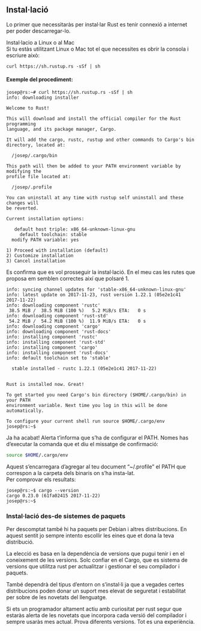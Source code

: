 ## Instal·lació

Lo primer que necessitaràs per instal·lar Rust es tenir connexió a internet per poder descarregar-lo.

Instal·lacio a Linux o al Mac  
Si tu estàs utilitzant Linux o Mac tot el que necessites es obrir la consola i escriure això:

```
curl https://sh.rustup.rs -sSf | sh
```

#### Exemple del procediment:

```
josep@rs:~# curl https://sh.rustup.rs -sSf | sh
info: downloading installer

Welcome to Rust!

This will download and install the official compiler for the Rust programming 
language, and its package manager, Cargo.

It will add the cargo, rustc, rustup and other commands to Cargo's bin 
directory, located at:

  /josep/.cargo/bin

This path will then be added to your PATH environment variable by modifying the
profile file located at:

  /josep/.profile

You can uninstall at any time with rustup self uninstall and these changes will
be reverted.

Current installation options:

   default host triple: x86_64-unknown-linux-gnu
     default toolchain: stable
  modify PATH variable: yes

1) Proceed with installation (default)
2) Customize installation
3) Cancel installation
```

Es confirma que es vol prosseguir la instal·lació. En el meu cas les rutes que proposa em semblen correctes així que polsaré 1.

```
info: syncing channel updates for 'stable-x86_64-unknown-linux-gnu'
info: latest update on 2017-11-23, rust version 1.22.1 (05e2e1c41 2017-11-22)
info: downloading component 'rustc'
 38.5 MiB /  38.5 MiB (100 %)   5.2 MiB/s ETA:   0 s                
info: downloading component 'rust-std'
 54.2 MiB /  54.2 MiB (100 %)  11.9 MiB/s ETA:   0 s                
info: downloading component 'cargo'
info: downloading component 'rust-docs'
info: installing component 'rustc'
info: installing component 'rust-std'
info: installing component 'cargo'
info: installing component 'rust-docs'
info: default toolchain set to 'stable'

  stable installed - rustc 1.22.1 (05e2e1c41 2017-11-22)


Rust is installed now. Great!

To get started you need Cargo's bin directory ($HOME/.cargo/bin) in your PATH 
environment variable. Next time you log in this will be done automatically.

To configure your current shell run source $HOME/.cargo/env
josep@rs:~$
```

Ja ha acabat! Alerta t’informa que s’ha de configurar el PATH. Nomes has d’executar la comanda que et diu el missatge de confirmació:

```sh
source $HOME/.cargo/env
```

Aquest s’encarregara d’agregar al teu document “~/.profile” el PATH que correspon a la carpeta dels binaris on s’ha insta-lat.  
Per comprovar els resultats:

```
josep@rs:~$ cargo --version
cargo 0.23.0 (61fa02415 2017-11-22)
josep@rs:~$
```

### Instal·lació des-de sistemes de paquets

Per descomptat també hi ha paquets per Debian i altres distribucions. En aquest sentit jo sempre intento escollir les eines que et dona la teva distribució.  
 
La elecció es basa en la dependència de versions que pugui tenir i en el coneixement de les versions. Solc confiar en el Cargo, que es sistema de versions que utilitza rust per actualitzar i gestionar el seu compilador i paquets.  

També dependrà del tipus d’entorn on s’instal·li ja que a vegades certes distribucions poden donar un suport mes elevat de seguretat i estabilitat per sobre de les novetats del llenguatge.

Si ets un programador altament actiu amb curiositat per rust segur que estaràs alerta de les novetats que incorpora cada versió del compilador i sempre usaràs mes actual.
Prova diferents versions. Tot es una experiència.

